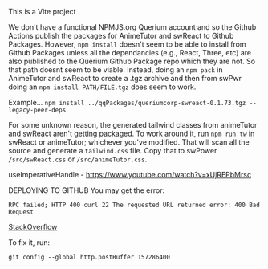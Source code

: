 This is a Vite project

We don't have a functional NPMJS.org Querium account and so the Github Actions publish the packages for AnimeTutor and swReact to Github Packages. However, `npm install` doesn't seem to be able to install from Github Packages unless all the dependancies (e.g., React, Three, etc) are also published to the Querium Github Package repo which they are not. So that path doesnt seem to be viable. Instead, doing an `npm pack` in AnimeTutor and swReact to create a .tgz archive and then from swPwr doing an `npm install PATH/FILE.tgz` does seem to work.

Example...
`npm install ../qqPackages/queriumcorp-swreact-0.1.73.tgz --legacy-peer-deps`

For some unknown reason, the generated tailwind classes from animeTutor and swReact aren't getting packaged. To work around it, run `npm run tw` in swReact or animeTutor; whichever you've modified. That will scan all the source and generate a `tailwind.css` file. Copy that to swPower `/src/swReact.css` or `/src/animeTutor.css`.

useImperativeHandle - https://www.youtube.com/watch?v=xUjREPbMrsc

DEPLOYING TO GITHUB
You may get the error:

`RPC failed; HTTP 400 curl 22 The requested URL returned error: 400 Bad Request`

[StackOverflow](https://stackoverflow.com/questions/62753648/rpc-failed-http-400-curl-22-the-requested-url-returned-error-400-bad-request)

To fix it, run:

`git config --global http.postBuffer 157286400`
